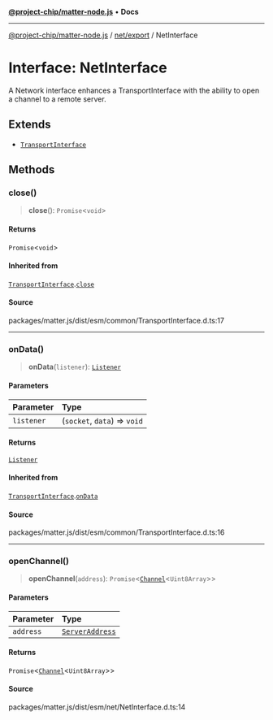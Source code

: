 [**@project-chip/matter-node.js**](../../../README.md) • **Docs**

***

[@project-chip/matter-node.js](../../../modules.md) / [net/export](../README.md) / NetInterface

# Interface: NetInterface

A Network interface enhances a TransportInterface with the ability to open a channel to a remote server.

## Extends

- [`TransportInterface`](../../../exports/common/interfaces/TransportInterface.md)

## Methods

### close()

> **close**(): `Promise`\<`void`\>

#### Returns

`Promise`\<`void`\>

#### Inherited from

[`TransportInterface`](../../../exports/common/interfaces/TransportInterface.md).[`close`](../../../exports/common/interfaces/TransportInterface.md#close)

#### Source

packages/matter.js/dist/esm/common/TransportInterface.d.ts:17

***

### onData()

> **onData**(`listener`): [`Listener`](../../../exports/common/interfaces/Listener.md)

#### Parameters

| Parameter | Type |
| :------ | :------ |
| `listener` | (`socket`, `data`) => `void` |

#### Returns

[`Listener`](../../../exports/common/interfaces/Listener.md)

#### Inherited from

[`TransportInterface`](../../../exports/common/interfaces/TransportInterface.md).[`onData`](../../../exports/common/interfaces/TransportInterface.md#ondata)

#### Source

packages/matter.js/dist/esm/common/TransportInterface.d.ts:16

***

### openChannel()

> **openChannel**(`address`): `Promise`\<[`Channel`](../../../exports/common/interfaces/Channel.md)\<`Uint8Array`\>\>

#### Parameters

| Parameter | Type |
| :------ | :------ |
| `address` | [`ServerAddress`](../../../exports/common/README.md#serveraddress) |

#### Returns

`Promise`\<[`Channel`](../../../exports/common/interfaces/Channel.md)\<`Uint8Array`\>\>

#### Source

packages/matter.js/dist/esm/net/NetInterface.d.ts:14
